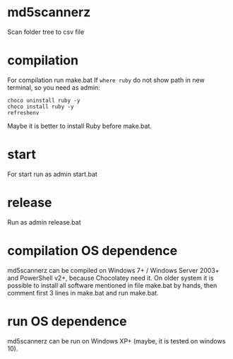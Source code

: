 # md5scannerz
Scan folder tree to csv file
# compilation
For compilation run make.bat If `where ruby` do not show path in new terminal, so you need as admin:
```
choco uninstall ruby -y
choco install ruby -y
refreshenv
```
Maybe it is better to install Ruby before make.bat.
# start
For start run as admin start.bat
# release
Run as admin release.bat
# compilation OS dependence
md5scannerz can be compiled on Windows 7+ / Windows Server 2003+ and PowerShell v2+, because Chocolatey need it. On older system it is possible to install all software mentioned in file make.bat by hands, then comment first 3 lines in make.bat and run make.bat.
# run OS dependence
md5scannerz can be run on Windows XP+ (maybe, it is tested on windows 10).
